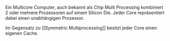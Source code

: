 Ein Multicore Computer, auch bekannt als Chip Multi Processing kombiniert 2 oder mehrere Prozessoren auf einem Silicon Die.
Jeder Core repräsentiert dabei einen unabhängigen Prozessor.

Im Gegensatz zu [[Symmetric Multiprocessing]] besitzt jeder Core einen eigenen Cache.